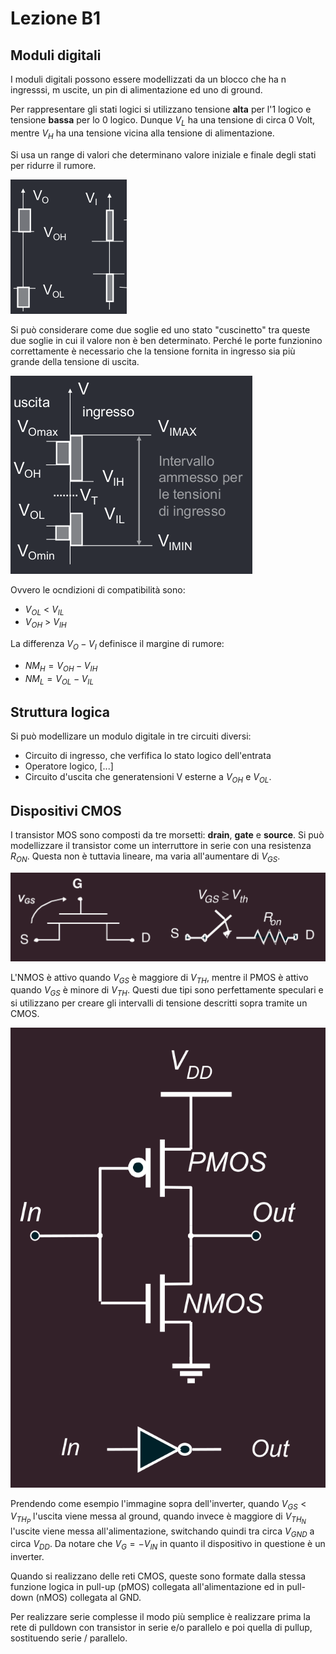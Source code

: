 # Lezione B1
## Moduli digitali
I moduli digitali possono essere modellizzati da un blocco che ha n ingresssi, m uscite, un pin di alimentazione ed uno di ground. 

Per rappresentare gli stati logici si utilizzano tensione **alta** per l'1 logico e tensione **bassa** per lo 0 logico. Dunque $V_L$ ha una tensione di circa 0 Volt, mentre $V_H$ ha una tensione vicina alla tensione di alimentazione.

Si usa un range di valori che determinano valore iniziale e finale degli stati per ridurre il rumore.

![Soglie](../img/img01.png)

Si può considerare come due soglie ed uno stato "cuscinetto" tra queste due soglie in cui il valore non è ben determinato.
Perché le porte funzionino correttamente è necessario che la tensione fornita in ingresso sia più grande della tensione di uscita.

![Soglie insieme](../img/img02.png)

Ovvero le ocndizioni di compatibilità sono:

- $V_{OL}$ < $V_{IL}$
- $V_{OH}$ > $V_{IH}$

La differenza $V_O - V_I$ definisce il margine di rumore:

- $NM_H = V_{OH} - V_{IH}$
- $NM_L = V_{OL} - V_{IL}$

## Struttura logica
Si può modellizare un modulo digitale in tre circuiti diversi:

- Circuito di ingresso, che verfifica lo stato logico dell'entrata
- Operatore logico, [...]
- Circuito d'uscita che generatensioni V esterne a $V_{OH}$ e $V_{OL}$.

## Dispositivi CMOS
I transistor MOS sono composti da tre morsetti: **drain**, **gate** e **source**.
Si può modellizzare il transistor come un interruttore in serie con una resistenza $R_{ON}$. Questa non è tuttavia lineare, ma varia all'aumentare di $V_{GS}.$

![alt text](../img/img03.png)

L'NMOS è attivo quando $V_{GS}$ è maggiore di $V_{TH}$, mentre il PMOS è attivo quando $V_{GS}$ è minore di $V_{TH}$. Questi due tipi sono perfettamente speculari e si utilizzano per creare gli intervalli di tensione descritti sopra tramite un CMOS.

![alt text](../img/img04.png)

Prendendo come esempio l'immagine sopra dell'inverter, quando $V_{GS} < V_{TH_P}$ l'uscita viene messa al ground, quando invece è maggiore di $V_{TH_N}$ l'uscite viene messa all'alimentazione, switchando quindi tra circa $V_{GND}$ a circa $V_{DD}$. Da notare che $V_{G} = - V_{IN}$ in quanto il dispositivo in questione è un inverter.

Quando si realizzano delle reti CMOS, queste sono formate dalla stessa funzione logica in pull-up (pMOS) collegata all'alimentazione ed in pull-down (nMOS) collegata al GND.

Per realizzare serie complesse il modo più semplice è realizzare prima la rete di pulldown con transistor in serie e/o parallelo e poi quella di pullup, sostituendo serie / parallelo.